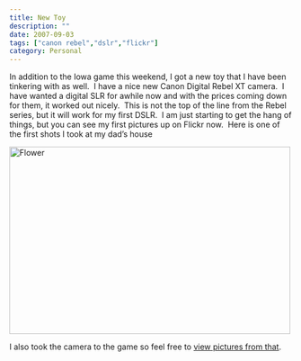 ```yaml
---
title: New Toy
description: ""
date: 2007-09-03
tags: ["canon rebel","dslr","flickr"]
category: Personal
---
```



In addition to the Iowa game this weekend, I got a new toy that I have been tinkering with as well.&nbsp; I have a nice new Canon Digital Rebel XT camera.&nbsp; I have wanted a digital SLR for awhile now and with the prices coming down for them, it worked out nicely.&nbsp; This is not the top of the line from the Rebel series, but it will work for my first DSLR.&nbsp; I am just starting to get the hang of things, but you can see my first pictures up on Flickr now.&nbsp; Here is one of the first shots I took at my dad’s house

<a href="https://web.archive.org/web/20131211095307/http://www.flickr.com/photos/mizidymizark/1314014615/"><img src="https://web.archive.org/web/20131211095307im_/http://farm2.static.flickr.com/1333/1314014615_c4873ff608.jpg" title="Flower" alt="Flower" align="middle" height="333" width="500"></a>

I also took the camera to the game so feel free to <a href="https://web.archive.org/web/20131211095307/http://www.flickr.com/photos/mizidymizark/sets/72157601838769154/">view pictures from that</a>.
